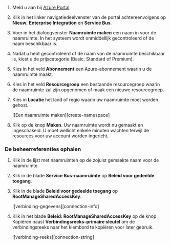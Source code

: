 1. Meld u aan bij [Azure Portal][].

2. Klik in het linker navigatiedeelvenster van de portal achtereenvolgens op **Nieuw**, **Enterprise Integration** en **Service Bus**.

4. Voer in het dialoogvenster **Naamruimte maken** een naam in voor de naamruimte. In het systeem wordt onmiddellijk gecontroleerd of de naam beschikbaar is.

5. Nadat u hebt gecontroleerd of de naam van de naamruimte beschikbaar is, kiest u de prijscategorie (Basic, Standard of Premium).

7. Kies in het veld **Abonnement** een Azure-abonnement waarin u de naamruimte maakt.

9. Kies in het veld **Resourcegroep** een bestaande resourcegroep waarin de naamruimte zal zijn opgenomen of maak een nieuwe resourcegroep.      

8. Kies in **Locatie** het land of regio waarin uw naamruimte moet worden gehost.

    ![Een naamruimte maken][create-namespace]

6. Klik op de knop **Maken**. Uw naamruimte wordt nu gemaakt en ingeschakeld. U moet wellicht enkele minuten wachten terwijl de resources voor uw account worden ingericht.
 
### De beheerreferenties ophalen

1. Klik in de lijst met naamruimten op de zojuist gemaakte naam voor de naamruimte.
 
3. Klik in de blade **Service Bus-naamruimte** op **Beleid voor gedeelde toegang**.

4. Klik in de blade **Beleid voor gedeelde toegang** op **RootManageSharedAccessKey**.

    ![verbinding-gegevens][connection-info]

5. Klik in het blade **Beleid: RootManageSharedAccessKey** op de knop Kopiëren naast **Verbindingsreeks–primaire sleutel** om de verbindingsreeks naar het klembord te kopiëren voor later gebruik.

    ![verbinding-reeks][connection-string]

<!--Image references-->

[maken-naamruimte]: ./media/service-bus-create-namespace-portal/create-namespace.png
[verbinding-gegevens]: ./media/service-bus-create-namespace-portal/connection-info.png
[verbinding-reeks]: ./media/service-bus-create-namespace-portal/connection-string.png

<!--Reference style links - using these makes the source content way more readable than using inline links-->
[Azure Portal]: https://portal.azure.com


<!--HONumber=sep16_HO1-->


